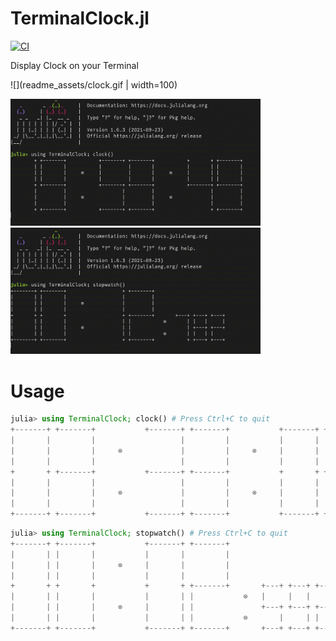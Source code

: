 # TerminalClock.jl

[![CI](https://github.com/AtelierArith/TerminalClock.jl/actions/workflows/CI.yml/badge.svg?branch=main)](https://github.com/AtelierArith/TerminalClock.jl/actions/workflows/CI.yml)

Display Clock on your Terminal

![](readme_assets/clock.gif | width=100)

<img src="readme_assets/clock.gif" width="400">

<img src="readme_assets/stopwatch.gif" width="400">

# Usage

```julia
julia> using TerminalClock; clock() # Press Ctrl+C to quit
+-------+ +-------+           +-------+ +-------+           +-------+ +-------+
|       |         |                   |         |           |       |         |
|       |         |     ⊗             |         |     ⊗     |       |         |
|       |         |                   |         |           |       |         |
+       + +-------+           +-------+ +-------+           +       + +-------+
|       |         |                   |         |           |       |         |
|       |         |     ⊗             |         |     ⊗     |       |         |
|       |         |                   |         |           |       |         |
+-------+ +-------+           +-------+ +-------+           +-------+ +-------+
```


```julia
julia> using TerminalClock; stopwatch() # Press Ctrl+C to quit
+-------+ +-------+           +-------+ +-------+
|       | |       |           |       |         |
|       | |       |     ⊗     |       |         |
|       | |       |           |       |         |
+       + +       +           +       + +-------+       +---+ +---+ +---+
|       | |       |           |       | |           ⊗   |     |   |     |
|       | |       |     ⊗     |       | |               +---+ +---+ +---+
|       | |       |           |       | |           ⊗       |     | |
+-------+ +-------+           +-------+ +-------+       +---+ +---+ +---+
```